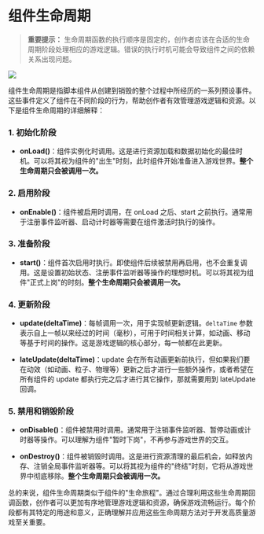 # 组件生命周期

> **重要提示：** 生命周期函数的执行顺序是固定的，创作者应该在合适的生命周期阶段处理相应的游戏逻辑。错误的执行时机可能会导致组件之间的依赖关系出现问题。

![](https://static.codemao.cn/pickduck/HyH4xoin1g.png?hash=FsUtJcE2yBbKnn-btkwZrCzoc68g)

组件生命周期是指脚本组件从创建到销毁的整个过程中所经历的一系列预设事件。这些事件定义了组件在不同阶段的行为，帮助创作者有效管理游戏逻辑和资源。以下是组件生命周期的详细解释：

### 1. 初始化阶段

- **onLoad()**：组件实例化时调用。这是进行资源加载和数据初始化的最佳时机。可以将其视为组件的"出生"时刻，此时组件开始准备进入游戏世界。**整个生命周期只会被调用一次。**

### 2. 启用阶段

- **onEnable()**：组件被启用时调用，在 onLoad 之后、start 之前执行。通常用于注册事件监听器、启动计时器等需要在组件激活时执行的操作。

### 3. 准备阶段

- **start()**：组件首次启用时执行。即使组件后续被禁用再启用，也不会重复调用。这是设置初始状态、注册事件监听器等操作的理想时机。可以将其视为组件"正式上岗"的时刻。**整个生命周期只会被调用一次。**

### 4. 更新阶段

- **update(deltaTime)**：每帧调用一次，用于实现帧更新逻辑。`deltaTime` 参数表示自上一帧以来经过的时间（毫秒），可用于时间相关计算，如动画、移动等基于时间的操作。这是游戏逻辑的核心部分，每一帧都在此更新。

- **lateUpdate(deltaTime)**：update 会在所有动画更新前执行，但如果我们要在动效（如动画、粒子、物理等）更新之后才进行一些额外操作，或者希望在所有组件的 update 都执行完之后才进行其它操作，那就需要用到 lateUpdate 回调。

### 5. 禁用和销毁阶段

- **onDisable()**：组件被禁用时调用。通常用于注销事件监听器、暂停动画或计时器等操作。可以理解为组件"暂时下岗"，不再参与游戏世界的交互。

- **onDestroy()**：组件被销毁时调用。这是进行资源清理的最后机会，如释放内存、注销全局事件监听器等。可以将其视为组件的"终结"时刻，它将从游戏世界中彻底移除。**整个生命周期只会被调用一次。**

总的来说，组件生命周期类似于组件的"生命旅程"。通过合理利用这些生命周期回调函数，创作者可以更加有序地管理游戏逻辑和资源，确保游戏流畅运行。每个阶段都有其特定的用途和意义，正确理解并应用这些生命周期方法对于开发高质量游戏至关重要。
